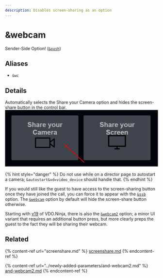 ```yaml
---
description: Disables screen-sharing as an option
---
```


# \&webcam

Sender-Side Option! ([`&push`](push.md))

## Aliases

* `&wc`

## Details

Automatically selects the Share your Camera option and hides the screen-share button in the control bar.\
![](<../.gitbook/assets/image (38).png>)

{% hint style="danger" %}
Do not use while on a director page to autostart a camera; `&autostart&vd=video_device` should handle that.
{% endhint %}

If you would still like the guest to have access to the screen-sharing button once they have joined the call, you can force it to appear with the [`&ssb`](../advanced-settings/buttons-and-control-bar-parameters/and-screensharebutton.md) option. The [`&webcam`](and-webcam.md) option by default will hide the screen-share button otherwise.

Starting with [v19](../release-notes/v19.md) of VDO.Ninja, there is also the [`&webcam2`](../newly-added-parameters/and-webcam2.md) option; a minor UI variant that requires an additional button press, but more clearly preps the guest to the fact they will be sharing their webcam.

## Related

{% content-ref url="screenshare.md" %}
[screenshare.md](screenshare.md)
{% endcontent-ref %}

{% content-ref url="../newly-added-parameters/and-webcam2.md" %}
[and-webcam2.md](../newly-added-parameters/and-webcam2.md)
{% endcontent-ref %}
